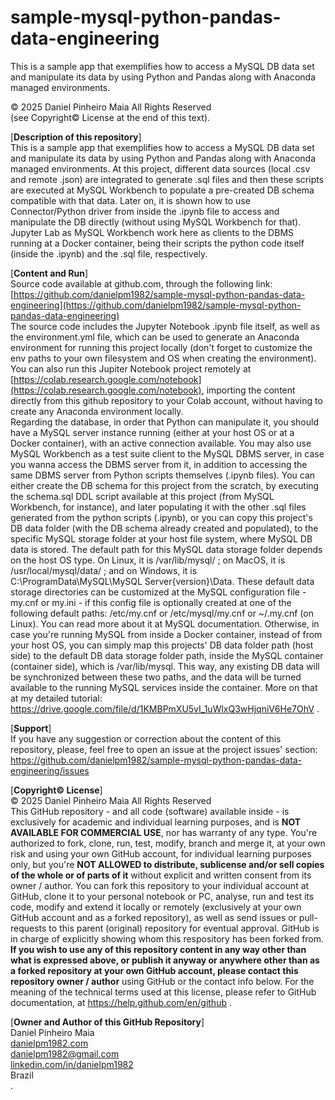 # sample-mysql-python-pandas-data-engineering
This is a sample app that exemplifies how to access a MySQL DB data set and manipulate its data by using Python and Pandas along with Anaconda managed environments.

© 2025 Daniel Pinheiro Maia All Rights Reserved<br>
(see Copyright© License at the end of this text).

[**Description of this repository**]<br>
This is a sample app that exemplifies how to access a MySQL DB data set and manipulate its data by using Python and Pandas along with Anaconda managed environments. At this project, different data sources (local .csv and remote .json) are integrated to generate .sql files and then these scripts are executed at MySQL Workbench to populate a pre-created DB schema compatible with that data. Later on, it is shown how to use Connector/Python driver from inside the .ipynb file to access and manipulate the DB directly (without using MySQL Workbench for that). Jupyter Lab as MySQL Workbench work here as clients to the DBMS running at a Docker container, being their scripts the python code itself (inside the .ipynb) and the .sql file, respectively.

[**Content and Run**]<br>
Source code available at github.com, through the following link:<br>
[https://github.com/danielpm1982/sample-mysql-python-pandas-data-engineering](https://github.com/danielpm1982/sample-mysql-python-pandas-data-engineering) <br>
The source code includes the Jupyter Notebook .ipynb file itself, as well as the environment.yml file, which can be used to generate an Anaconda environment for running this project locally (don't forget to customize the env paths to your own filesystem and OS when creating the environment).<br>
You can also run this Jupiter Notebook project remotely at [https://colab.research.google.com/notebook](https://colab.research.google.com/notebook), importing the content directly from this github repository to your Colab account, without having to create any Anaconda environment locally.<br>
Regarding the database, in order that Python can manipulate it, you should have a MySQL server instance running (either at your host OS or at a Docker container), with an active connection available. You may also use MySQL Workbench as a test suite client to the MySQL DBMS server, in case you wanna access the DBMS server from it, in addition to accessing the same DBMS server from Python scripts themselves (.ipynb files). You can either create the DB schema for this project from the scratch, by executing the schema.sql DDL script available at this project (from MySQL Workbench, for instance), and later populating it with the other .sql files generated from the python scripts (.ipynb), or you can copy this project's DB data folder (with the DB schema already created and populated), to the specific MySQL storage folder at your host file system, where MySQL DB data is stored. The default path for this MySQL data storage folder depends on the host OS type. On Linux, it is /var/lib/mysql/ ; on MacOS, it is /usr/local/mysql/data/ ; and on Windows, it is C:\ProgramData\MySQL\MySQL Server{version}\Data. These default data storage directories can be customized at the MySQL configuration file - my.cnf or my.ini - if this config file is optionally created at one of the following default paths: /etc/my.cnf or /etc/mysql/my.cnf or ~/.my.cnf (on Linux). You can read more about it at MySQL documentation. Otherwise, in case you're running MySQL from inside a Docker container, instead of from your host OS, you can simply map this projects' DB data folder path (host side) to the default DB data storage folder path, inside the MySQL container (container side), which is /var/lib/mysql. This way, any existing DB data will be synchronized between these two paths, and the data will be turned available to the running MySQL services inside the container. More on that at my detailed tutorial: https://drive.google.com/file/d/1KMBPmXU5vI_1uWlxQ3wHjqniV6He7OhV .

[**Support**]<br>
If you have any suggestion or correction about the content of this repository, please, feel free to open an issue at the project issues' section:<br>
https://github.com/danielpm1982/sample-mysql-python-pandas-data-engineering/issues

[**Copyright© License**]<br>
© 2025 Daniel Pinheiro Maia All Rights Reserved<br>
This GitHub repository - and all code (software) available inside - is exclusively for academic and individual learning purposes, and is **NOT AVAILABLE FOR COMMERCIAL USE**, nor has warranty of any type. You're authorized to fork, clone, run, test, modify, branch and merge it, at your own risk and using your own GitHub account, for individual learning purposes only, but you're **NOT ALLOWED to distribute, sublicense and/or sell copies of the whole or of parts of it** without explicit and written consent from its owner / author. You can fork this repository to your individual account at GitHub, clone it to your personal notebook or PC, analyse, run and test its code, modify and extend it locally or remotely (exclusively at your own GitHub account and as a forked repository), as well as send issues or pull-requests to this parent (original) repository for eventual approval. GitHub is in charge of explicitly showing whom this respository has been forked from. **If you wish to use any of this repository content in any way other than what is expressed above, or publish it anyway or anywhere other than as a forked repository at your own GitHub account, please contact this repository owner / author** using GitHub or the contact info below. For the meaning of the technical terms used at this license, please refer to GitHub documentation, at https://help.github.com/en/github .

[**Owner and Author of this GitHub Repository**]<br>
Daniel Pinheiro Maia<br>
[danielpm1982.com](https://www.danielpm1982.com)<br>
danielpm1982@gmail.com<br>
[linkedin.com/in/danielpm1982](https://www.linkedin.com/in/danielpm1982)<br>
Brazil<br>
.
